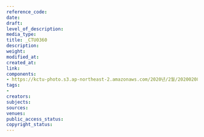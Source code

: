 ```yaml
---
reference_code: 
date: 
draft: 
level_of_description: 
media_type: 
title: _CTU0360
description: 
weight: 
modified_at: 
created_at: 
link: 
components:
- https://kctu-photo.s3.ap-northeast-2.amazonaws.com/2020년/2월/20200208_문중원열사+진상규명·책임자+처벌+및+한국마사회+적폐청산을+위한+전국노동자대회/_CTU0360.jpg
tags:
- 
creators: 
subjects: 
sources: 
venues: 
public_access_status: 
copyright_status: 
---
```

